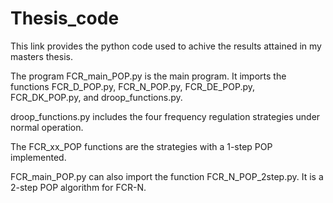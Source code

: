 # Thesis_code

This link provides the python code used to achive the results attained in my masters thesis.

The program FCR_main_POP.py is the main program. 
It imports the functions FCR_D_POP.py, FCR_N_POP.py, FCR_DE_POP.py, FCR_DK_POP.py,
and droop_functions.py.

droop_functions.py includes the four frequency regulation strategies under normal operation.

The FCR_xx_POP functions are the strategies with a 1-step POP implemented. 

FCR_main_POP.py can also import the function FCR_N_POP_2step.py. It is a 2-step POP algorithm for FCR-N.


